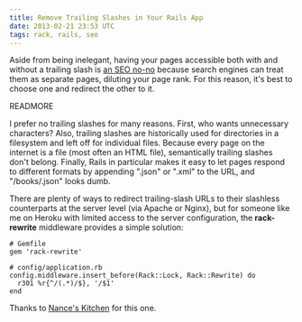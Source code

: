 ```yaml
---
title: Remove Trailing Slashes in Your Rails App
date: 2013-02-21 23:53 UTC
tags: rack, rails, seo
---
```


Aside from being inelegant, having your pages accessible both with and without a trailing slash is [an SEO no-no][1] because search engines can treat them as separate pages, diluting your page rank. For this reason, it's best to choose one and redirect the other to it.

READMORE

I prefer no trailing slashes for many reasons. First, who wants unnecessary characters? Also, trailing slashes are historically used for directories in a filesystem and left off for individual files. Because every page on the internet is a file (most often an HTML file), semantically trailing slashes don't belong. Finally, Rails in particular makes it easy to let pages respond to different formats by appending ".json" or ".xml" to the URL, and "/books/.json" looks dumb.

There are plenty of ways to redirect trailing-slash URLs to their slashless counterparts at the server level (via Apache or Nginx), but for someone like me on Heroku with limited access to the server configuration, the **rack-rewrite** middleware provides a simple solution:

    # Gemfile
    gem 'rack-rewrite'

    # config/application.rb
    config.middleware.insert_before(Rack::Lock, Rack::Rewrite) do
      r301 %r{^/(.*)/$}, '/$1'
    end

Thanks to [Nance's Kitchen][2] for this one.

[1]: http://www.seomoz.org/learn-seo/duplicate-content
[2]: http://nanceskitchen.com/2010/05/19/seo-heroku-ruby-on-rails-and-removing-those-darn-trailing-slashes/
